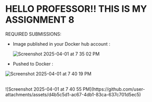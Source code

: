 # HELLO PROFESSOR!! THIS IS MY ASSIGNMENT 8

REQUIRED SUBMISSIONS:

- Image published in your Docker hub account :

  ![Screenshot 2025-04-01 at 7 35 02 PM](https://github.com/user-attachments/assets/677df61f-a995-4a00-976d-0b77c36d7335)


- Pushed to Docker :

![Screenshot 2025-04-01 at 7 40 19 PM](https://github.com/user-attachments/assets/2bb74f1e-6e83-49dd-8679-de71b4febb92)

<br>
![Screenshot 2025-04-01 at 7 40 55 PM](https://github.com/user-attachments/assets/d4b5c5d1-ac67-4db1-83ca-637c701d5ec5)
